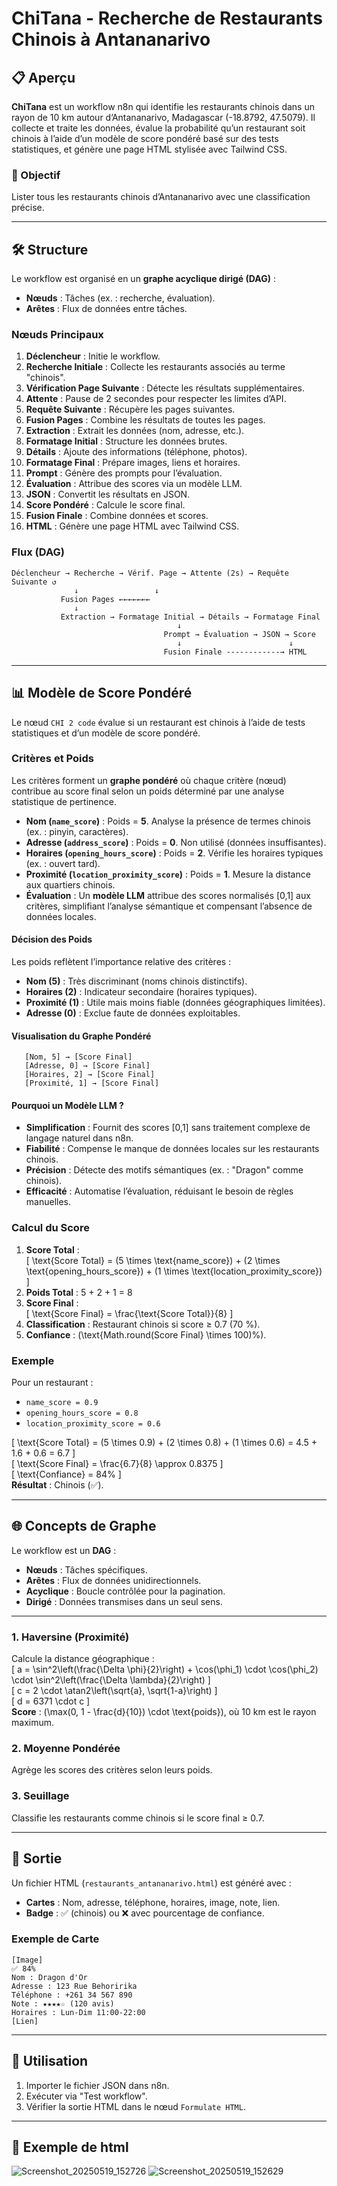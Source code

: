 # ChiTana - Recherche de Restaurants Chinois à Antananarivo

## 📋 Aperçu

**ChiTana** est un workflow n8n qui identifie les restaurants chinois dans un rayon de 10 km autour d’Antananarivo, Madagascar (-18.8792, 47.5079). Il collecte et traite les données, évalue la probabilité qu’un restaurant soit chinois à l’aide d’un modèle de score pondéré basé sur des tests statistiques, et génère une page HTML stylisée avec Tailwind CSS.

### 🎯 Objectif
Lister tous les restaurants chinois d’Antananarivo avec une classification précise.

---

## 🛠️ Structure

Le workflow est organisé en un **graphe acyclique dirigé (DAG)** :
- **Nœuds** : Tâches (ex. : recherche, évaluation).
- **Arêtes** : Flux de données entre tâches.

### Nœuds Principaux
1. **Déclencheur** : Initie le workflow.
2. **Recherche Initiale** : Collecte les restaurants associés au terme "chinois".
3. **Vérification Page Suivante** : Détecte les résultats supplémentaires.
4. **Attente** : Pause de 2 secondes pour respecter les limites d’API.
5. **Requête Suivante** : Récupère les pages suivantes.
6. **Fusion Pages** : Combine les résultats de toutes les pages.
7. **Extraction** : Extrait les données (nom, adresse, etc.).
8. **Formatage Initial** : Structure les données brutes.
9. **Détails** : Ajoute des informations (téléphone, photos).
10. **Formatage Final** : Prépare images, liens et horaires.
11. **Prompt** : Génère des prompts pour l’évaluation.
12. **Évaluation** : Attribue des scores via un modèle LLM.
13. **JSON** : Convertit les résultats en JSON.
14. **Score Pondéré** : Calcule le score final.
15. **Fusion Finale** : Combine données et scores.
16. **HTML** : Génère une page HTML avec Tailwind CSS.

### Flux (DAG)
```
Déclencheur → Recherche → Vérif. Page → Attente (2s) → Requête Suivante ↺
              ↓                 ↓
           Fusion Pages ←←←←←←←
              ↓
           Extraction → Formatage Initial → Détails → Formatage Final
                                     ↓
                                  Prompt → Évaluation → JSON → Score
                                     ↓                        ↓
                                  Fusion Finale ------------→ HTML
```

---

## 📊 Modèle de Score Pondéré

Le nœud `CHI 2 code` évalue si un restaurant est chinois à l’aide de tests statistiques et d’un modèle de score pondéré.

### Critères et Poids
Les critères forment un **graphe pondéré** où chaque critère (nœud) contribue au score final selon un poids déterminé par une analyse statistique de pertinence.

- **Nom (`name_score`)** : Poids = **5**. Analyse la présence de termes chinois (ex. : pinyin, caractères).
- **Adresse (`address_score`)** : Poids = **0**. Non utilisé (données insuffisantes).
- **Horaires (`opening_hours_score`)** : Poids = **2**. Vérifie les horaires typiques (ex. : ouvert tard).
- **Proximité (`location_proximity_score`)** : Poids = **1**. Mesure la distance aux quartiers chinois.
- **Évaluation** : Un **modèle LLM** attribue des scores normalisés [0,1] aux critères, simplifiant l’analyse sémantique et compensant l’absence de données locales.

#### Décision des Poids
Les poids reflètent l’importance relative des critères :
- **Nom (5)** : Très discriminant (noms chinois distinctifs).
- **Horaires (2)** : Indicateur secondaire (horaires typiques).
- **Proximité (1)** : Utile mais moins fiable (données géographiques limitées).
- **Adresse (0)** : Exclue faute de données exploitables.

#### Visualisation du Graphe Pondéré
```
   [Nom, 5] → [Score Final]
   [Adresse, 0] → [Score Final]
   [Horaires, 2] → [Score Final]
   [Proximité, 1] → [Score Final]
```

#### Pourquoi un Modèle LLM ?
- **Simplification** : Fournit des scores [0,1] sans traitement complexe de langage naturel dans n8n.
- **Fiabilité** : Compense le manque de données locales sur les restaurants chinois.
- **Précision** : Détecte des motifs sémantiques (ex. : "Dragon" comme chinois).
- **Efficacité** : Automatise l’évaluation, réduisant le besoin de règles manuelles.

### Calcul du Score
1. **Score Total** :  
   \[ \text{Score Total} = (5 \times \text{name_score}) + (2 \times \text{opening_hours_score}) + (1 \times \text{location_proximity_score}) \]
2. **Poids Total** : 5 + 2 + 1 = 8
3. **Score Final** :  
   \[ \text{Score Final} = \frac{\text{Score Total}}{8} \]
4. **Classification** : Restaurant chinois si score ≥ 0.7 (70 %).
5. **Confiance** : \(\text{Math.round(Score Final} \times 100)\%\).

### Exemple
Pour un restaurant :
- `name_score = 0.9`
- `opening_hours_score = 0.8`
- `location_proximity_score = 0.6`

\[ \text{Score Total} = (5 \times 0.9) + (2 \times 0.8) + (1 \times 0.6) = 4.5 + 1.6 + 0.6 = 6.7 \]  
\[ \text{Score Final} = \frac{6.7}{8} \approx 0.8375 \]  
\[ \text{Confiance} = 84\% \]  
**Résultat** : Chinois (✅).

---

## 🌐 Concepts de Graphe

Le workflow est un **DAG** :
- **Nœuds** : Tâches spécifiques.
- **Arêtes** : Flux de données unidirectionnels.
- **Acyclique** : Boucle contrôlée pour la pagination.
- **Dirigé** : Données transmises dans un seul sens.

---

### 1. Haversine (Proximité)
Calcule la distance géographique :  
\[ a = \sin^2\left(\frac{\Delta \phi}{2}\right) + \cos(\phi_1) \cdot \cos(\phi_2) \cdot \sin^2\left(\frac{\Delta \lambda}{2}\right) \]  
\[ c = 2 \cdot \atan2\left(\sqrt{a}, \sqrt{1-a}\right) \]  
\[ d = 6371 \cdot c \]  
**Score** : \(\max(0, 1 - \frac{d}{10}) \cdot \text{poids}\), où 10 km est le rayon maximum.

### 2. Moyenne Pondérée
Agrège les scores des critères selon leurs poids.

### 3. Seuillage
Classifie les restaurants comme chinois si le score final ≥ 0.7.

---

## 📄 Sortie

Un fichier HTML (`restaurants_antananarivo.html`) est généré avec :
- **Cartes** : Nom, adresse, téléphone, horaires, image, note, lien.
- **Badge** : ✅ (chinois) ou ❌ avec pourcentage de confiance.

### Exemple de Carte
```
[Image]
✅ 84%
Nom : Dragon d'Or
Adresse : 123 Rue Behoririka
Téléphone : +261 34 567 890
Note : ★★★★☆ (120 avis)
Horaires : Lun-Dim 11:00-22:00
[Lien]
```

---

## 🚀 Utilisation
1. Importer le fichier JSON dans n8n.
3. Exécuter via "Test workflow".
4. Vérifier la sortie HTML dans le nœud `Formulate HTML`.

---

## 🔮 Exemple de html
![Screenshot_20250519_152726](https://github.com/user-attachments/assets/5a62d966-2b12-40b9-ba45-37d9f93b02b0)
![Screenshot_20250519_152629](https://github.com/user-attachments/assets/691ef6d6-a880-44cd-8fa6-31fe342582db)
